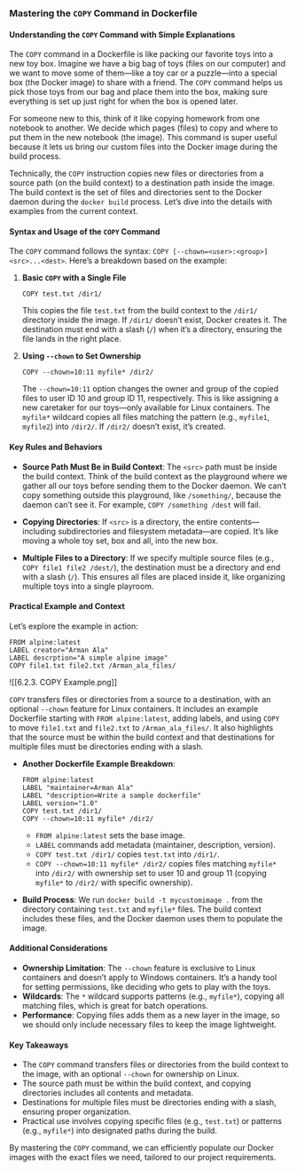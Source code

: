 ### Mastering the `COPY` Command in Dockerfile

#### Understanding the `COPY` Command with Simple Explanations

The `COPY` command in a Dockerfile is like packing our favorite toys into a new toy box. Imagine we have a big bag of toys (files on our computer) and we want to move some of them—like a toy car or a puzzle—into a special box (the Docker image) to share with a friend. The `COPY` command helps us pick those toys from our bag and place them into the box, making sure everything is set up just right for when the box is opened later.

For someone new to this, think of it like copying homework from one notebook to another. We decide which pages (files) to copy and where to put them in the new notebook (the image). This command is super useful because it lets us bring our custom files into the Docker image during the build process.

Technically, the `COPY` instruction copies new files or directories from a source path (on the build context) to a destination path inside the image. The build context is the set of files and directories sent to the Docker daemon during the `docker build` process. Let’s dive into the details with examples from the current context.

#### Syntax and Usage of the `COPY` Command

The `COPY` command follows the syntax: `COPY [--chown=<user>:<group>] <src>...<dest>`. Here’s a breakdown based on the example:

1. **Basic `COPY` with a Single File**
   ```
   COPY test.txt /dir1/
   ```
   This copies the file `test.txt` from the build context to the `/dir1/` directory inside the image. If `/dir1/` doesn’t exist, Docker creates it. The destination must end with a slash (`/`) when it’s a directory, ensuring the file lands in the right place.

2. **Using `--chown` to Set Ownership**
   ```
   COPY --chown=10:11 myfile* /dir2/
   ```
   The `--chown=10:11` option changes the owner and group of the copied files to user ID 10 and group ID 11, respectively. This is like assigning a new caretaker for our toys—only available for Linux containers. The `myfile*` wildcard copies all files matching the pattern (e.g., `myfile1`, `myfile2`) into `/dir2/`. If `/dir2/` doesn’t exist, it’s created.

#### Key Rules and Behaviors

- **Source Path Must Be in Build Context**: The `<src>` path must be inside the build context. Think of the build context as the playground where we gather all our toys before sending them to the Docker daemon. We can’t copy something outside this playground, like `/something/`, because the daemon can’t see it. For example, `COPY /something /dest` will fail.

- **Copying Directories**: If `<src>` is a directory, the entire contents—including subdirectories and filesystem metadata—are copied. It’s like moving a whole toy set, box and all, into the new box.

- **Multiple Files to a Directory**: If we specify multiple source files (e.g., `COPY file1 file2 /dest/`), the destination must be a directory and end with a slash (`/`). This ensures all files are placed inside it, like organizing multiple toys into a single playroom.

#### Practical Example and Context

Let’s explore the example in action:

```
FROM alpine:latest
LABEL creator="Arman Ala"
LABEL descrption="A simple alpine image"
COPY file1.txt file2.txt /Arman_ala_files/
```

![[6.2.3. COPY Example.png]]

`COPY` transfers files or directories from a source to a destination, with an optional `--chown` feature for Linux containers. It includes an example Dockerfile starting with `FROM alpine:latest`, adding labels, and using `COPY` to move `file1.txt` and `file2.txt` to `/Arman_ala_files/`. It also highlights that the source must be within the build context and that destinations for multiple files must be directories ending with a slash.

- **Another Dockerfile Example Breakdown**:
  ```
  FROM alpine:latest
  LABEL "maintainer=Arman Ala"
  LABEL "description=Write a sample dockerfile"
  LABEL version="1.0"
  COPY test.txt /dir1/
  COPY --chown=10:11 myfile* /dir2/
  ```
  - `FROM alpine:latest` sets the base image.
  - `LABEL` commands add metadata (maintainer, description, version).
  - `COPY test.txt /dir1/` copies `test.txt` into `/dir1/`.
  - `COPY --chown=10:11 myfile* /dir2/` copies files matching `myfile*` into `/dir2/` with ownership set to user 10 and group 11 (copying `myfile*` to `/dir2/` with specific ownership).

- **Build Process**: We run `docker build -t mycustomimage .` from the directory containing `test.txt` and `myfile*` files. The build context includes these files, and the Docker daemon uses them to populate the image.

#### Additional Considerations

- **Ownership Limitation**: The `--chown` feature is exclusive to Linux containers and doesn’t apply to Windows containers. It’s a handy tool for setting permissions, like deciding who gets to play with the toys.
- **Wildcards**: The `*` wildcard supports patterns (e.g., `myfile*`), copying all matching files, which is great for batch operations.
- **Performance**: Copying files adds them as a new layer in the image, so we should only include necessary files to keep the image lightweight.

#### Key Takeaways

- The `COPY` command transfers files or directories from the build context to the image, with an optional `--chown` for ownership on Linux.
- The source path must be within the build context, and copying directories includes all contents and metadata.
- Destinations for multiple files must be directories ending with a slash, ensuring proper organization.
- Practical use involves copying specific files (e.g., `test.txt`) or patterns (e.g., `myfile*`) into designated paths during the build.

By mastering the `COPY` command, we can efficiently populate our Docker images with the exact files we need, tailored to our project requirements.

